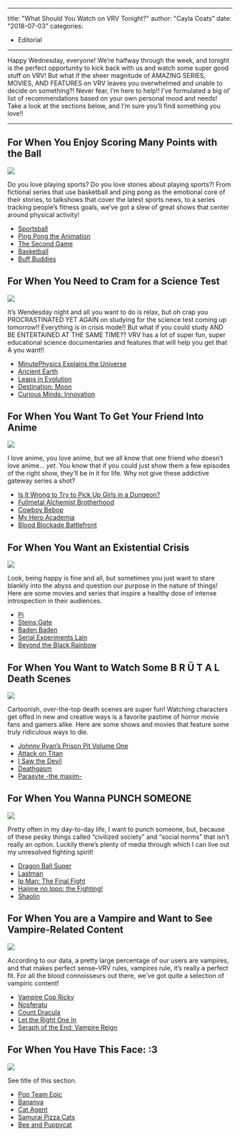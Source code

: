 
---
title: "What Should You Watch on VRV Tonight?"
author: "Cayla Coats"
date: "2018-07-03"
categories:
- Editorial
---

Happy Wednesday, everyone! We&#8217;re halfway through the week, and tonight is the perfect opportunity to kick back with us and watch some super good stuff on VRV! But what if the sheer magnitude of AMAZING SERIES, MOVIES, AND FEATURES on VRV leaves you overwhelmed and unable to decide on something?! Never fear, I&#8217;m here to help!! I&#8217;ve formulated a big ol&#8217; list of recommendations based on your own personal mood and needs! Take a look at the sections below, and I&#8217;m sure you&#8217;ll find something you love!!

---

## For When You Enjoy Scoring Many Points with the Ball

![](https://i1.wp.com/vrvblog.co/wp-content/uploads/2018/03/8-300x166.gif?resize=501%2C277&#038;ssl=1)

Do you love playing sports? Do you love stories about playing sports?! From fictional series that use basketball and ping pong as the emotional core of their stories, to talkshows that cover the latest sports news, to a series tracking people&#8217;s fitness goals, we&#8217;ve got a slew of great shows that center around physical activity!

- [Sportsball](https://vrv.co/series/GYGG230PY/Sportsball?utm_source=editorial_vrv&amp;utm_medium=blog_vrv&amp;utm_campaign=What-Should-You-Watch-On-VRV-Tonight)
- [Ping Pong the Animation](https://vrv.co/series/GYQ4MNJ46/Ping-Pong-the-Animation?utm_source=editorial_vrv&amp;utm_medium=blog_vrv&amp;utm_campaign=What-Should-You-Watch-On-VRV-Tonight)
- [The Second Game](https://vrv.co/watch/G63K41VQ6/The-Second-Game?utm_source=editorial_vrv&amp;utm_medium=blog_vrv&amp;utm_campaign=What-Should-You-Watch-On-VRV-Tonight)
- [Basketball](https://vrv.co/series/G62P80PE6/Basketball?utm_source=editorial_vrv&amp;utm_medium=blog_vrv&amp;utm_campaign=What-Should-You-Watch-On-VRV-Tonight)
- [Buff Buddies](https://vrv.co/series/GRNQM9X0R/Buff-Buddies?utm_source=editorial_vrv&amp;utm_medium=blog_vrv&amp;utm_campaign=What-Should-You-Watch-On-VRV-Tonight)

 

## For When You Need to Cram for a Science Test

![](https://i0.wp.com/vrvblog.co/wp-content/uploads/2018/03/2-300x168.gif?resize=500%2C280&#038;ssl=1)

It&#8217;s Wendesday night and all you want to do is relax, but oh crap you PROCRASTINATED YET AGAIN on studying for the science test coming up tomorrow!! Everything is in crisis mode!! But what if you could study AND BE ENTERTAINED AT THE SAME TIME?? VRV has a lot of super fun, super educational science documentaries and features that will help you get that A you want!!

- [MinutePhysics Explains the Universe](https://vrv.co/series/G6NQGDK06/MinutePhysics-Explains-The-Universe?utm_source=editorial_vrv&amp;utm_medium=blog_vrv&amp;utm_campaign=What-Should-You-Watch-On-VRV-Tonight)
- [Ancient Earth](https://vrv.co/series/GY49XVQWR/Ancient-Earth?utm_source=editorial_vrv&amp;utm_medium=blog_vrv&amp;utm_campaign=What-Should-You-Watch-On-VRV-Tonight)
- [Leaps in Evolution](https://vrv.co/series/G65V44Z06/Leaps-In-Evolution?utm_source=editorial_vrv&amp;utm_medium=blog_vrv&amp;utm_campaign=What-Should-You-Watch-On-VRV-Tonight)
- [Destination: Moon](https://vrv.co/series/GRWEJ9JKR/Destination-Moon?utm_source=editorial_vrv&amp;utm_medium=blog_vrv&amp;utm_campaign=What-Should-You-Watch-On-VRV-Tonight)
- [Curious Minds: Innovation](https://vrv.co/series/GR753X5ZY/Curious-Minds-Innovation?utm_source=editorial_vrv&amp;utm_medium=blog_vrv&amp;utm_campaign=What-Should-You-Watch-On-VRV-Tonight)

 

## For When You Want To Get Your Friend Into Anime

![](https://i0.wp.com/vrvblog.co/wp-content/uploads/2018/03/3-300x169.gif?resize=501%2C282&#038;ssl=1)

I love anime, you love anime, but we all know that one friend who doesn&#8217;t love anime&#8230; *yet*. You know that if you could just show them a few episodes of the right show, they&#8217;ll be in it for life. Why not give these addictive gateway series a shot?

- [Is It Wrong to Try to Pick Up Girls in a Dungeon?](https://vrv.co/series/G6DQN9KGR/Is-It-Wrong-to-Try-to-Pick-Up-Girls-in-a-Dungeon?utm_source=editorial_vrv&amp;utm_medium=blog_vrv&amp;utm_campaign=What-Should-You-Watch-On-VRV-Tonight)
- [Fullmetal Alchemist Brotherhood](https://vrv.co/series/GRGGPG93R/Fullmetal-Alchemist-Brotherhood?utm_source=editorial_vrv&amp;utm_medium=blog_vrv&amp;utm_campaign=What-Should-You-Watch-On-VRV-Tonight)
- [Cowboy Bebop](https://vrv.co/series/GY759V1K6/Cowboy-Bebop?utm_source=editorial_vrv&amp;utm_medium=blog_vrv&amp;utm_campaign=What-Should-You-Watch-On-VRV-Tonight)
- [My Hero Academia](https://vrv.co/series/GYE584D3R/My-Hero-Academia?utm_source=editorial_vrv&amp;utm_medium=blog_vrv&amp;utm_campaign=What-Should-You-Watch-On-VRV-Tonight)
- [Blood Blockade Battlefront](https://vrv.co/series/G675MD04R/Blood-Blockade-Battlefront?utm_source=editorial_vrv&amp;utm_medium=blog_vrv&amp;utm_campaign=What-Should-You-Watch-On-VRV-Tonight)

 

## For When You Want an Existential Crisis

![](https://i1.wp.com/vrvblog.co/wp-content/uploads/2018/03/4-300x177.gif?resize=500%2C295&#038;ssl=1)

Look, being happy is fine and all, but sometimes you just want to stare blankly into the abyss and question our purpose in the nature of things! Here are some movies and series that inspire a healthy dose of intense introspection in their audiences.

- [Pi](https://vrv.co/watch/GY2P92QJY/Pi?utm_source=editorial_vrv&amp;utm_medium=blog_vrv&amp;utm_campaign=What-Should-You-Watch-On-VRV-Tonight)
- [Steins;Gate](https://vrv.co/series/G6K5ZE7EY/SteinsGate?utm_source=editorial_vrv&amp;utm_medium=blog_vrv&amp;utm_campaign=What-Should-You-Watch-On-VRV-Tonight)
- [Baden Baden](https://vrv.co/watch/GRGGQE74R/Baden-Baden?utm_source=editorial_vrv&amp;utm_medium=blog_vrv&amp;utm_campaign=What-Should-You-Watch-On-VRV-Tonight)
- [Serial Experiments Lain](https://vrv.co/series/GRNQ1D8JR/Serial-Experiments-Lain?utm_source=editorial_vrv&amp;utm_medium=blog_vrv&amp;utm_campaign=What-Should-You-Watch-On-VRV-Tonight)
- [Beyond the Black Rainbow](https://vrv.co/watch/GY3VDJX4R/Beyond-The-Black-Rainbow?utm_source=editorial_vrv&amp;utm_medium=blog_vrv&amp;utm_campaign=What-Should-You-Watch-On-VRV-Tonight)

 

## For When You Want to Watch Some B R Ü T A L Death Scenes

![](https://i1.wp.com/vrvblog.co/wp-content/uploads/2018/03/5-300x162.gif?resize=500%2C270&#038;ssl=1)

Cartoonish, over-the-top death scenes are super fun! Watching characters get offed in new and creative ways is a favorite pastime of horror movie fans and gamers alike. Here are some shows and movies that feature some truly ridiculous ways to die.

- [Johnny Ryan’s Prison Pit Volume One](https://vrv.co/watch/GYE5XMJ0R/Johnny-Ryans-Prison-Pit-Book-One?utm_source=editorial_vrv&amp;utm_medium=blog_vrv&amp;utm_campaign=What-Should-You-Watch-On-VRV-Tonight)
- [Attack on Titan](https://vrv.co/series/GR9PP47E6/Attack-on-Titan?utm_source=editorial_vrv&amp;utm_medium=blog_vrv&amp;utm_campaign=What-Should-You-Watch-On-VRV-Tonight)
- [I Saw the Devil](https://vrv.co/watch/G649NVE3Y/I-Saw-The-Devil?utm_source=editorial_vrv&amp;utm_medium=blog_vrv&amp;utm_campaign=What-Should-You-Watch-On-VRV-Tonight)
- [Deathgasm](https://vrv.co/watch/GRDQM4Z1Y/Deathgasm?utm_source=editorial_vrv&amp;utm_medium=blog_vrv&amp;utm_campaign=What-Should-You-Watch-On-VRV-Tonight)
- [Parasyte -the maxim-](https://vrv.co/series/G6K53VGGY/Parasyte-the-maxim-?utm_source=editorial_vrv&amp;utm_medium=blog_vrv&amp;utm_campaign=What-Should-You-Watch-On-VRV-Tonight)

 

## For When You Wanna PUNCH SOMEONE

![](https://i0.wp.com/vrvblog.co/wp-content/uploads/2018/03/6-300x169.gif?resize=501%2C282&#038;ssl=1)

Pretty often in my day-to-day life, I want to punch someone, but, because of these pesky things called &#8220;civilized society&#8221; and &#8220;social norms&#8221; that isn&#8217;t really an option. Luckily there&#8217;s plenty of media through which I can live out my unresolved fighting spirit!

- [Dragon Ball Super](https://vrv.co/series/GR19V7816/Dragon-Ball-Super?utm_source=editorial_vrv&amp;utm_medium=blog_vrv&amp;utm_campaign=What-Should-You-Watch-On-VRV-Tonight)
- [Lastman](https://vrv.co/series/GY5V11XQY/Lastman?utm_source=editorial_vrv&amp;utm_medium=blog_vrv&amp;utm_campaign=What-Should-You-Watch-On-VRV-Tonight)
- [Ip Man: The Final Fight](https://vrv.co/watch/GR2P7PX9R/Ip-Man-The-Final-Fight?utm_source=editorial_vrv&amp;utm_medium=blog_vrv&amp;utm_campaign=What-Should-You-Watch-On-VRV-Tonight)
- [Hajime no Ippo: the Fighting!](https://vrv.co/series/GY49G5XQR/Hajime-No-Ippo-The-Fighting?utm_source=editorial_vrv&amp;utm_medium=blog_vrv&amp;utm_campaign=What-Should-You-Watch-On-VRV-Tonight)
- [Shaolin](https://vrv.co/watch/GRGGJ5JER/Shaolin?utm_source=editorial_vrv&amp;utm_medium=blog_vrv&amp;utm_campaign=What-Should-You-Watch-On-VRV-Tonight)

 

## For When You are a Vampire and Want to See Vampire-Related Content

![](https://i1.wp.com/vrvblog.co/wp-content/uploads/2018/03/7-300x224.gif?resize=500%2C373&#038;ssl=1)

According to our data, a pretty large percentage of our users are vampires, and that makes perfect sense&#8211;VRV rules, vampires rule, it&#8217;s really a perfect fit. For all the blood connoisseurs out there, we&#8217;ve got quite a selection of vampiric content!

- [Vampire Cop Ricky](https://vrv.co/watch/G675EW84R/Vampire-Cop-Ricky?utm_source=editorial_vrv&amp;utm_medium=blog_vrv&amp;utm_campaign=What-Should-You-Watch-On-VRV-Tonight)
- [Nosferatu](https://vrv.co/watch/GRGG0GE3R/Nosferatu?utm_source=editorial_vrv&amp;utm_medium=blog_vrv&amp;utm_campaign=What-Should-You-Watch-On-VRV-Tonight)
- [Count Dracula](https://vrv.co/watch/GY8V5ZN4Y/Count-Dracula?utm_source=editorial_vrv&amp;utm_medium=blog_vrv&amp;utm_campaign=What-Should-You-Watch-On-VRV-Tonight)
- [Let the Right One In](https://vrv.co/watch/GRJQ9WMWY/Let-The-Right-One-In?utm_source=editorial_vrv&amp;utm_medium=blog_vrv&amp;utm_campaign=What-Should-You-Watch-On-VRV-Tonight)
- [Seraph of the End: Vampire Reign](https://vrv.co/series/GYNQ8KWJY/Seraph-of-the-End-Vampire-Reign?utm_source=editorial_vrv&amp;utm_medium=blog_vrv&amp;utm_campaign=What-Should-You-Watch-On-VRV-Tonight)

## For When You Have This Face: :3

![](https://i2.wp.com/vrvblog.co/wp-content/uploads/2018/03/9-300x169.gif?resize=501%2C282&#038;ssl=1)

See title of this section.

- [Pop Team Epic](https://vrv.co/series/G69P1K90Y/Pop-Team-Epic?utm_source=editorial_vrv&amp;utm_medium=blog_vrv&amp;utm_campaign=What-Should-You-Watch-On-VRV-Tonight)
- [Bananya](https://vrv.co/series/GY2PW4EMY/Bananya?utm_source=editorial_vrv&amp;utm_medium=blog_vrv&amp;utm_campaign=What-Should-You-Watch-On-VRV-Tonight)
- [Cat Agent](https://vrv.co/series/G63VKW8WY/Cat-Agent?utm_source=editorial_vrv&amp;utm_medium=blog_vrv&amp;utm_campaign=What-Should-You-Watch-On-VRV-Tonight)
- [Samurai Pizza Cats](https://vrv.co/series/GYE5KDZPR/Samurai-Pizza-Cats?utm_source=editorial_vrv&amp;utm_medium=blog_vrv&amp;utm_campaign=What-Should-You-Watch-On-VRV-Tonight)
- [Bee and Puppycat](https://vrv.co/series/GRDQ41V1Y/Bee-and-PuppyCat?utm_source=editorial_vrv&amp;utm_medium=blog_vrv&amp;utm_campaign=What-Should-You-Watch-On-VRV-Tonight)
